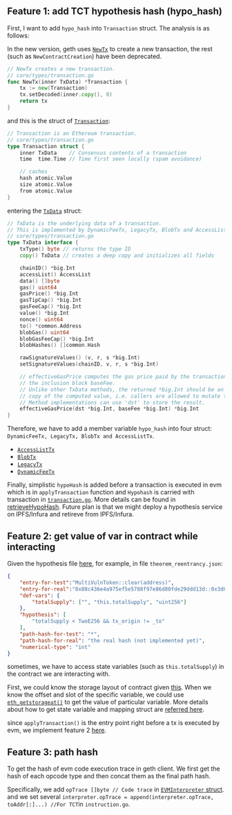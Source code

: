 ## Feature 1: add TCT hypothesis hash (hypo_hash)
First, I want to add `hypo_hash` into `Transaction` struct. The analysis is as follows:

In the new version, geth uses [`NewTx`](core/types/transaction.go#L62) to create a new transaction, the rest (such as `NewContractCreation`) have been deprecated.
```go
// NewTx creates a new transaction.
// core/types/transaction.go
func NewTx(inner TxData) *Transaction {
	tx := new(Transaction)
	tx.setDecoded(inner.copy(), 0)
	return tx
}
```
and this is the struct of [`Transaction`](core/types/transaction.go#L51):
```go
// Transaction is an Ethereum transaction.
// core/types/transaction.go
type Transaction struct {
	inner TxData    // Consensus contents of a transaction
	time  time.Time // Time first seen locally (spam avoidance)

	// caches
	hash atomic.Value
	size atomic.Value
	from atomic.Value
}
```
entering the [`TxData`](core/types/transaction.go#L71) struct:
```go
// TxData is the underlying data of a transaction.
// This is implemented by DynamicFeeTx, LegacyTx, BlobTx and AccessListTx.
// core/types/transaction.go
type TxData interface {
	txType() byte // returns the type ID
	copy() TxData // creates a deep copy and initializes all fields

	chainID() *big.Int
	accessList() AccessList
	data() []byte
	gas() uint64
	gasPrice() *big.Int
	gasTipCap() *big.Int
	gasFeeCap() *big.Int
	value() *big.Int
	nonce() uint64
	to() *common.Address
	blobGas() uint64
	blobGasFeeCap() *big.Int
	blobHashes() []common.Hash

	rawSignatureValues() (v, r, s *big.Int)
	setSignatureValues(chainID, v, r, s *big.Int)

	// effectiveGasPrice computes the gas price paid by the transaction, given
	// the inclusion block baseFee.
	// Unlike other TxData methods, the returned *big.Int should be an independent
	// copy of the computed value, i.e. callers are allowed to mutate the result.
	// Method implementations can use 'dst' to store the result.
	effectiveGasPrice(dst *big.Int, baseFee *big.Int) *big.Int
}
```

Therefore, we have to add a member variable `hypo_hash` into four struct: `DynamicFeeTx, LegacyTx, BlobTx and AccessListTx`.
- [`AccessListTx`](core/types/tx_access_list.go#L48)
- [`BlobTx`](core/types/tx_blob.go#L32)
- [`LegacyTx`](core/types/tx_legacy.go#L27)
- [`DynamicFeeTx`](core/types/tx_dynamic_fee.go#L28)

Finally, simplistic `hypoHash` is added before a transaction is executed in evm which is in `applyTransaction` function and `Hypohash` is carried with transaction in [`transaction.go`](core/types/transaction.go#L51). More details can be found in [retrieveHypoHash](core/state_processor.go#L354). Future plan is that we might deploy a hypothesis service on IPFS/Infura and retireve from IPFS/Infura.

## Feature 2: get value of var in contract while interacting
Given the hypothesis file [here](https://github.com/TCT-web3/demo/tree/aug2023/web-demo/uploads), for example, in file `theorem_reentrancy.json`:
```json
{
	"entry-for-test":"MultiVulnToken::clear(address)",
	"entry-for-real":"0x88c436e4a975ef5e5788f97e86d80fde29ddd13d::0x3d0a4061",
	"def-vars": {
		"totalSupply": ["", "this.totalSupply", "uint256"]
	},
	"hypothesis": [
		"totalSupply < TwoE256 && tx_origin != _to"
	],
	"path-hash-for-test": "*",
	"path-hash-for-real": "the real hash (not implemented yet)",
	"numerical-type": "int"
}
```
sometimes, we have to access state variables (such as `this.totalSupply`) in the contract we are interacting with.

First, we could know the storage layout of contract given [this](https://docs.soliditylang.org/en/latest/internals/layout_in_storage.html). When we know the offset and slot of the specific variable, we could use [`eth_getstorageat()`](https://ethereum.org/en/developers/docs/apis/json-rpc/#eth_getstorageat) to get the value of particular variable. More details about how to get state variable and mapping struct are [referred here](https://medium.com/@dariusdev/how-to-read-ethereum-contract-storage-44252c8af925).

since `applyTransaction()` is the entry point right before a tx is executed by evm, we implement feature 2 [here](core/state_processor.go#L114).

## Feature 3: path hash
To get the hash of evm code execution trace in geth client. We first get the hash of each opcode type and then concat them as the final path hash.

Specifically, we add `opTrace []byte // Code trace` in [`EVMInterpreter` struct](core/vm/interpreter.go#L43). and we set several `interpreter.opTrace = append(interpreter.opTrace, toAddr[:]...) //For TCT`in `instruction.go`.